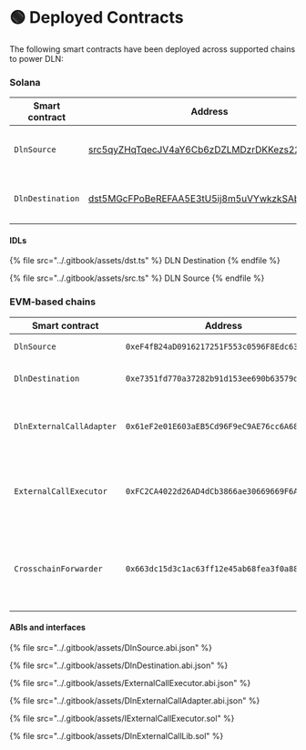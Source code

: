 # 🟢 Deployed Contracts

The following smart contracts have been deployed across supported chains to power DLN:

### Solana <a href="#solana" id="solana"></a>

| Smart contract   | Address                                                                                                               | Description                           |
| ---------------- | --------------------------------------------------------------------------------------------------------------------- | ------------------------------------- |
| `DlnSource`      | [src5qyZHqTqecJV4aY6Cb6zDZLMDzrDKKezs22MPHr4](https://solscan.io/account/src5qyZHqTqecJV4aY6Cb6zDZLMDzrDKKezs22MPHr4) | Used to place orders on DLN           |
| `DlnDestination` | [dst5MGcFPoBeREFAA5E3tU5ij8m5uVYwkzkSAbsLbNo](https://solscan.io/account/dst5MGcFPoBeREFAA5E3tU5ij8m5uVYwkzkSAbsLbNo) | Used to fulfill and cancel DLN orders |

#### IDLs <a href="#evm-chains" id="evm-chains"></a>

{% file src="../.gitbook/assets/dst.ts" %}
DLN Destination
{% endfile %}

{% file src="../.gitbook/assets/src.ts" %}
DLN Source
{% endfile %}

### EVM-based chains <a href="#evm-chains" id="evm-chains"></a>

| Smart contract           | Address                                      | Description                                                                                                                                                                                          |
| ------------------------ | -------------------------------------------- | ---------------------------------------------------------------------------------------------------------------------------------------------------------------------------------------------------- |
| `DlnSource`              | `0xeF4fB24aD0916217251F553c0596F8Edc630EB66` | Used to place orders on DLN                                                                                                                                                                          |
| `DlnDestination`         | `0xe7351fd770a37282b91d153ee690b63579d6dd7f` | Used to fulfill and cancel orders placed on DLN                                                                                                                                                      |
| `DlnExternalCallAdapter` | `0x61eF2e01E603aEB5Cd96F9eC9AE76cc6A68f6cF9` | Intermediary store and the engine for [DLN Hooks](debridge-hooks.md) that implement `IExternalCallExecutor` (see below)                                                                              |
| `ExternalCallExecutor`   | `0xFC2CA4022d26AD4dCb3866ae30669669F6A28f19` | [Universal DLN Hook](protocol-specs/hook-data/anatomy-of-a-hook-for-the-evm-based-chains.md) (implementing `IExternalCallExecutor`) that executes arbitrary transaction calls bypassed via a payload |
| `CrosschainForwarder`    | `0x663dc15d3c1ac63ff12e45ab68fea3f0a883c251` | Intermediary smart contract used exclusively by the DLN API to sell input assets for trusted liquid assets prior order created, if necessary.                                                        |

#### **ABIs and interfaces**

{% file src="../.gitbook/assets/DlnSource.abi.json" %}

{% file src="../.gitbook/assets/DlnDestination.abi.json" %}

{% file src="../.gitbook/assets/ExternalCallExecutor.abi.json" %}

{% file src="../.gitbook/assets/DlnExternalCallAdapter.abi.json" %}

{% file src="../.gitbook/assets/IExternalCallExecutor.sol" %}

{% file src="../.gitbook/assets/DlnExternalCallLib.sol" %}
